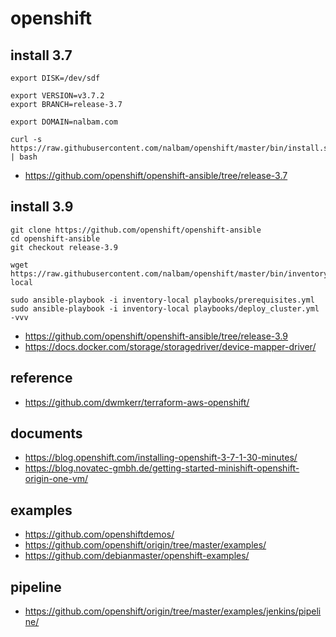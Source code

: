# openshift

## install 3.7
```
export DISK=/dev/sdf

export VERSION=v3.7.2
export BRANCH=release-3.7

export DOMAIN=nalbam.com

curl -s https://raw.githubusercontent.com/nalbam/openshift/master/bin/install.sh | bash
```
* https://github.com/openshift/openshift-ansible/tree/release-3.7

## install 3.9
```
git clone https://github.com/openshift/openshift-ansible
cd openshift-ansible
git checkout release-3.9

wget https://raw.githubusercontent.com/nalbam/openshift/master/bin/inventory-local

sudo ansible-playbook -i inventory-local playbooks/prerequisites.yml
sudo ansible-playbook -i inventory-local playbooks/deploy_cluster.yml -vvv
```
* https://github.com/openshift/openshift-ansible/tree/release-3.9
* https://docs.docker.com/storage/storagedriver/device-mapper-driver/

## reference
* https://github.com/dwmkerr/terraform-aws-openshift/

## documents
* https://blog.openshift.com/installing-openshift-3-7-1-30-minutes/
* https://blog.novatec-gmbh.de/getting-started-minishift-openshift-origin-one-vm/

## examples
* https://github.com/openshiftdemos/
* https://github.com/openshift/origin/tree/master/examples/
* https://github.com/debianmaster/openshift-examples/

## pipeline
* https://github.com/openshift/origin/tree/master/examples/jenkins/pipeline/
